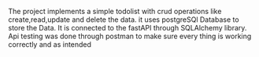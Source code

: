 The project implements a simple todolist with crud operations like create,read,update and delete the data. it uses postgreSQl Database to store the Data. It is connected to the fastAPI through SQLAlchemy library.
Api testing was done through postman to make sure every thing is working correctly and as intended
